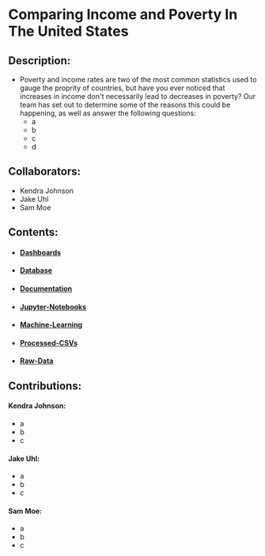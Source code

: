 # Comparing Income and Poverty In The United States

## Description:
- Poverty and income rates are two of the most common statistics used to gauge the proprity of countries, but have you ever noticed that increases in income don't necessarily lead to decreases in poverty? Our team has set out to determine some of the reasons this could be happening, as well as answer the following questions:
  - a
  - b
  - c
  - d

## Collaborators:
- Kendra Johnson
- Jake Uhl
- Sam Moe

## Contents:
- #### [Dashboards](https://github.com/sammoe60/data-vikings/tree/main/Dashboards)
- #### [Database](https://github.com/sammoe60/data-vikings/tree/main/Database)
- #### [Documentation](https://github.com/sammoe60/data-vikings/tree/main/Documentation)
- #### [Jupyter-Notebooks](https://github.com/sammoe60/data-vikings/tree/main/Jupyter-Notebooks)
- #### [Machine-Learning](https://github.com/sammoe60/data-vikings/tree/main/Machine-Learning)
- #### [Processed-CSVs](https://github.com/sammoe60/data-vikings/tree/main/Processed-CSVs)
- #### [Raw-Data](https://github.com/sammoe60/data-vikings/tree/main/Raw-Data)

## Contributions:

#### Kendra Johnson:
- a
- b
- c

#### Jake Uhl:
- a
- b
- c

#### Sam Moe:
- a
- b
- c

